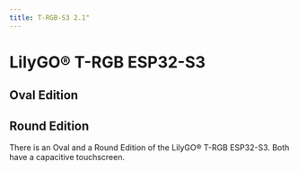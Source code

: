 ```yaml
---
title: T-RGB-S3 2.1"
---
```


# LilyGO® T-RGB ESP32-S3

## Oval Edition

## Round Edition

There is an Oval and a Round Edition of the LilyGO® T-RGB ESP32-S3. Both have a capacitive touchscreen.
